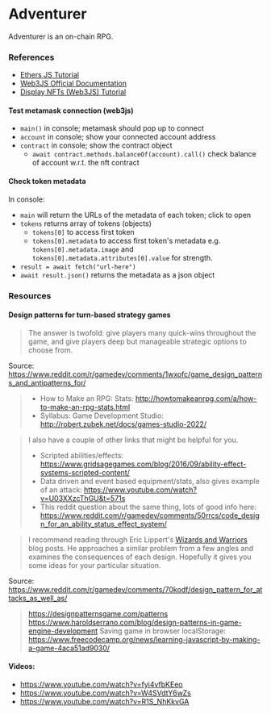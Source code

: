# Adventurer

Adventurer is an on-chain RPG.

### References

- [Ethers JS Tutorial](https://youtu.be/_gdfX2mPgRc)
- [Web3JS Official Documentation](https://github.com/web3/web3.js/blob/1.x/README.md)
- [Display NFTs (Web3JS) Tutorial](https://youtu.be/7P2nnpU-HoQ)

#### Test metamask connection (web3js)
- `main()` in console; metamask should pop up to connect
- `account` in console; show your connected account address
- `contract` in console; show the contract object
    - `await contract.methods.balanceOf(account).call()` check balance of account w.r.t. the nft contract

#### Check token metadata
In console:
- `main` will return the URLs of the metadata of each token; click to open
- `tokens` returns array of tokens (objects)
    - `tokens[0]` to access first token
    - `tokens[0].metadata` to access first token's metadata e.g. `tokens[0].metadata.image` and `tokens[0].metadata.attributes[0].value` for strength.
- `result = await fetch("url-here")`
- `await result.json()` returns the metadata as a json object

### Resources

#### Design patterns for turn-based strategy games

> The answer is twofold: give players many quick-wins throughout the game, and give players deep but manageable strategic options to choose from.

Source: https://www.reddit.com/r/gamedev/comments/1wxofc/game_design_patterns_and_antipatterns_for/

> - How to Make an RPG: Stats: http://howtomakeanrpg.com/a/how-to-make-an-rpg-stats.html
> - Syllabus: Game Development Studio: http://robert.zubek.net/docs/games-studio-2022/

> I also have a couple of other links that might be helpful for you.
> - Scripted abilities/effects: https://www.gridsagegames.com/blog/2016/09/ability-effect-systems-scripted-content/
> - Data driven and event based equipment/stats, also gives example of an attack: https://www.youtube.com/watch?v=U03XXzcThGU&t=571s
> - This reddit question about the same thing, lots of good info here: https://www.reddit.com/r/gamedev/comments/50rrcs/code_design_for_an_ability_status_effect_system/

> I recommend reading through Eric Lippert's [Wizards and Warriors](https://ericlippert.com/2015/04/27/wizards-and-warriors-part-one/) blog posts. He approaches a similar problem from a few angles and examines the consequences of each design. Hopefully it gives you some ideas for your particular situation.

Source: https://www.reddit.com/r/gamedev/comments/70kodf/design_pattern_for_attacks_as_well_as/

> https://designpatternsgame.com/patterns
> https://www.haroldserrano.com/blog/design-patterns-in-game-engine-development
> Saving game in browser localStorage: https://www.freecodecamp.org/news/learning-javascript-by-making-a-game-4aca51ad9030/

#### Videos:
- https://www.youtube.com/watch?v=fyi4vfbKEeo
- https://www.youtube.com/watch?v=W4SVdtY6wZs
- https://www.youtube.com/watch?v=R1S_NhKkvGA